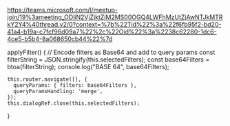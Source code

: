 https://teams.microsoft.com/l/meetup-join/19%3ameeting_ODliN2VjZjktZjM2MS00OGQ4LWFhMzUtZjAwNTJkMTRkY2Y4%40thread.v2/0?context=%7b%22Tid%22%3a%22f6fb95f2-bd20-41a4-b19a-c7fcf96d09a7%22%2c%22Oid%22%3a%2238c62280-1dc6-4ce5-b5b4-8a068650cb44%22%7d

applyFilter() {
    // Encode filters as Base64 and add to query params
    const filterString = JSON.stringify(this.selectedFilters);
    const base64Filters = btoa(filterString);
    console.log("BASE 64", base64Filters);

    this.router.navigate([], {
      queryParams: { filters: base64Filters },
      queryParamsHandling: 'merge',
    });
    this.dialogRef.close(this.selectedFilters);
  }
